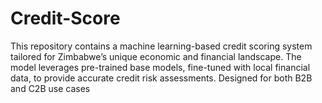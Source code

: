 # Credit-Score
This repository contains a machine learning-based credit scoring system tailored for Zimbabwe’s unique economic and financial landscape. The model leverages pre-trained base models, fine-tuned with local financial data, to provide accurate credit risk assessments. Designed for both B2B and C2B use cases
